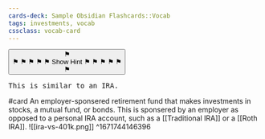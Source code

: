 ```yaml
---
cards-deck: Sample Obsidian Flashcards::Vocab
tags: investments, vocab
cssclass: vocab-card
---
```


<button class="hint" onclick="showHint(this)"><span class="padding-text">⚑<br />⚑ ⚑ ⚑ ⚑ ⚑ </span>Show Hint<span class="padding-text"> ⚑ ⚑ ⚑ ⚑ ⚑<br />⚑</span></button>
<pre class="hint">
This is similar to an IRA.
</pre>
#card
An employer-sponsered retirement fund that makes investments in stocks, a mutual fund, or bonds. This is sponsered by an employer as opposed to a personal IRA account, such as a [[Traditional IRA]] or a [[Roth IRA]].
![[ira-vs-401k.png]]
^1671744146396
